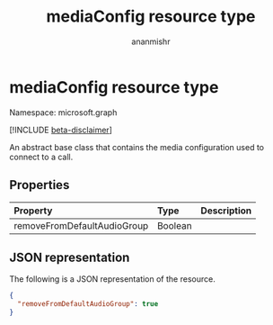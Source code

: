 ﻿---
title: "mediaConfig resource type"
description: "An abstract base class that contains the media configuration used to connect to a call."
author: "ananmishr"
localization_priority: Normal
ms.prod: "cloud-communications"
doc_type: resourcePageType
---

# mediaConfig resource type

Namespace: microsoft.graph

[!INCLUDE [beta-disclaimer](../../includes/beta-disclaimer.md)]

An abstract base class that contains the media configuration used to connect to a call.

## Properties

| Property                    | Type    | Description |
| :-------------------------- | :------ | :---------- |
| removeFromDefaultAudioGroup | Boolean |             |

## JSON representation

The following is a JSON representation of the resource.

<!-- {
  "blockType": "resource",
  "optionalProperties": [
    "removeFromDefaultAudioGroup"
   ],
  "abstract": true,
  "@odata.type": "microsoft.graph.mediaConfig"
}-->

```json
{
  "removeFromDefaultAudioGroup": true
}
```

<!-- uuid: 8fcb5dbc-d5aa-4681-8e31-b001d5168d79
2015-10-25 14:57:30 UTC -->

<!--
{
  "type": "#page.annotation",
  "description": "mediaConfig resource",
  "keywords": "",
  "section": "documentation",
  "tocPath": "",
  "suppressions": []
}
-->
